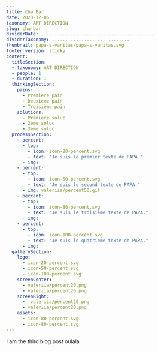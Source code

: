 ```yaml
---
title: Cha Bar
date: 2023-12-05
taxonomy: ART DIRECTION
slug: cha-bar
dividerDate: ..........................................
dividerTaxonomy: .............................
thumbnail: papa-s-vanitas/papa-s-vanitas.svg
footer_version: sticky
content:
  titleSection:
  - taxonomy: ART DIRECTION
  - people: 1
  - duration: 1
  thinkingSection:
    pains:
      - Première pain
      - Deuxième pain
      - Troisième pain
    solutions:
      - Première soluc
      - 2eme soluc
      - 3eme soluc
  processSection:
    - percent:
      - top:
        - icon: icon-20-percent.svg
        - text: "Je suis le premier texte de PAPA."
      - img: 
    - percent:
      - top:
        - icon: icon-50-percent.svg
        - text: "Je suis le second texte de PAPA."
      - img: valeriia/percent50.gif
    - percent:
      - top:
        - icon: icon-80-percent.svg 
        - text: "Je suis le troisième texte de PAPA."
      - img: 
    - percent:
      - top:
        - icon: icon-100-percent.svg 
        - text: "Je suis le quatrieme texte de PAPA."
      - img: 
  gallerySection:
    logo:
      - icon-20-percent.svg
      - icon-50-percent.svg
      - icon-100-percent.svg
    screenCenter: 
      - valeriia/percent20.png
      - valeriia/percent20.png
    screenRight:
      -  valeriia/percent20.png
      - valeriia/percent20.png
    assets:
      - icon-80-percent.svg
      - icon-80-percent.svg
---
```

I am the third blog post oulala